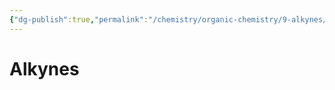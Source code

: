 ```yaml
---
{"dg-publish":true,"permalink":"/chemistry/organic-chemistry/9-alkynes/","dgHomeLink":true,"dgPassFrontmatter":true}
---
```


# Alkynes
